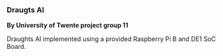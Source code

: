 ### Draugts AI 
**By University of Twente project group 11**

Draughts AI implemented using a provided Raspberry Pi B and DE1 SoC Board.
